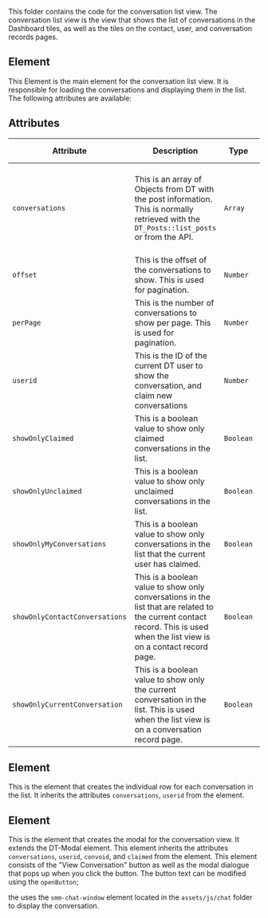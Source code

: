 This folder contains the code for the conversation list view. The conversation list view is the view that shows the list of conversations in the Dashboard tiles, as well as the tiles on the contact, user, and conversation records pages.

## <smm-conversation-list> Element
This Element is the main element for the conversation list view. It is responsible for loading the conversations and displaying them in the list. The following attributes are available:

## <smm-conversation-list> Attributes
| Attribute | Description | Type | Default Value | Example Value |
| --------- | ----------- | ---- | ------------- | ------------- |
| `conversations` | This is an array of Objects from DT with the post information. This is normally retrieved with the `DT_Posts::list_posts` or from the API.  | `Array` | - | `conversations="[{"ID":"351","post_title":"Conversaion 1","post_type":"smm_conversation","post_date":{"timestamp":1674249551,"formatted":"2023-01-20"},"contacts":[],"status":{"key":"active","label":"Active"},"last_modified":{"timestamp":1674595192,"formatted":"2023-01-24"},"claimed":true,"conversations":[{"id":351,"name":"Randy Paris","path":"https:\/\/www.facebook.com\/1234567890\/posts\/1234567890","platform":"Facebook","date":"2022-12-02","status":"Open","participants":[{"id":1,"name":"Person 1","path":"https:\/\/www.facebook.com\/1234567890","platform":"Facebook","date":"2022-12-02","status":"Open"},{"id":2,"name":"Person 2","path":"https:\/\/www.facebook.com\/1234567890","platform":"Facebook","date":"2022-12-02","status":"Open"}]}],"claimed_by":{"id":"1","type":"user","display":"Joe User","assigned-to":"user-1"},"permalink":"https:\/\/dt.local\/smm_conversation\/351","name":"Conversaion 1"}]"` |
| `offset` | This is the offset of the conversations to show. This is used for pagination. | `Number` | `0` | `offset="10"` |
| `perPage` | This is the number of conversations to show per page. This is used for pagination. | `Number` | `6` | `perPage="10"` |
| `userid` | This is the ID of the current DT user to show the conversation, and claim new conversations | `Number` | - | `userid="1"` |
| `showOnlyClaimed` | This is a boolean value to show only claimed conversations in the list. | `Boolean` | - | `showOnlyClaimed` |
| `showOnlyUnclaimed` | This is a boolean value to show only unclaimed conversations in the list. | `Boolean` | - | `showOnlyUnclaimed"` |
| `showOnlyMyConversations` | This is a boolean value to show only conversations in the list that the current user has claimed. | `Boolean` | - | `showOnlyActive` |
| `showOnlyContactConversations` | This is a boolean value to show only conversations in the list that are related to the current contact record. This is used when the list view is on a contact record page.  | `Boolean` | - | `showOnlyContactConversations` |
| `showOnlyCurrentConversation` | This is a boolean value to show only the current conversation in the list. This is used when the list view is on a conversation record page.  | `Boolean` | - | `showOnlyCurrentConversation` |


## <smm-list-item> Element
This is the element that creates the individual row for each conversation in the list. It inherits the attributes `conversations`, `userid` from the <smm-conversation-list> element.

## <smm-conversation-modal> Element
This is the element that creates the modal for the conversation view. It extends the DT-Modal element. This element inherits the attributes `conversations`, `userid`, `convoid`, and `claimed` from the <smm-list-item> element. This element consists of the "View Conversation" button as well as the modal dialogue that pops up when you click the button. The button text can be modified using the `openButton`;

the <smm-conversation-modal> uses the `smm-chat-window` element located in the `assets/js/chat` folder to display the conversation.

